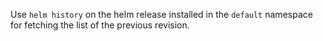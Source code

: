 
Use `helm history` on the helm release installed in the `default` namespace for fetching the list of the previous revision.

